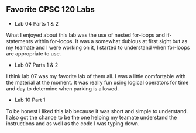 
## Favorite CPSC 120 Labs

* Lab 04 Parts 1 & 2

What I enjoyed about this lab was the use of nested for-loops and if-statements within for-loops. It was a somewhat dubious at first sight but as my teamate and I were working on it, I started to understand when for-loops are appropriate to use.

* Lab 07 Parts 1 & 2

I think lab 07 was my favorite lab of them all. I was a little comfortable with the material at the moment. It was really fun using logical operators for time and day to determine when parking is allowed.

* Lab 10 Part 1

To be honest I liked this lab because it was short and simple to understand. I also got the chance to be the one helping my teamate understand the instructions and as well as the code I was typing down.


